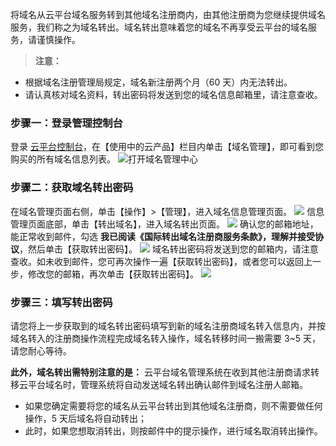 将域名从云平台域名服务转到其他域名注册商内，由其他注册商为您继续提供域名服务，我们称之为域名转出。域名转出意味着您的域名不再享受云平台的域名服务，请谨慎操作。
>**注意：**
- 根据域名注册管理局规定，域名新注册两个月（60 天）内无法转出。 
- 请认真核对域名资料，转出密码将发送到您的域名信息邮箱里，请注意查收。

### 步骤一：登录管理控制台
登录 [云平台控制台](http://console.tce.fsphere.cn/)，在【使用中的云产品】栏目内单击【域名管理】，即可看到您购买的所有域名信息列表。
![打开域名管理中心](https://mc.qcloudimg.com/static/img/da4ba43894682972815e6deb5f040e50/image.png)
### 步骤二：获取域名转出密码
在域名管理页面右侧，单击【操作】>【管理】，进入域名信息管理页面。
![](https://mc.qcloudimg.com/static/img/d7d485d04f780bacb592826f0148a540/image.png)
信息管理页面底部，单击【转出域名】，进入域名转出页面。
![](https://mc.qcloudimg.com/static/img/a99460dbf349c245af844a53b819cd8b/image.png)
确认您的邮箱地址，能正常收到邮件，勾选 **我已阅读《国际转出域名注册商服务条款》，理解并接受协议**，然后单击【获取转出密码】。
![](https://mc.qcloudimg.com/static/img/0a5fa8d9aa2bbb478e3c27e2759df718/image.png)
域名转出密码将发送到您的邮箱内，请注意查收。如未收到邮件，您可再次操作一遍【获取转出密码】，或者您可以返回上一步，修改您的邮箱，再次单击【获取转出密码】。
![](https://mc.qcloudimg.com/static/img/ef862cb132435348d3ab2de3bcc54a58/image.png)
### 步骤三：填写转出密码
请您将上一步获取到的域名转出密码填写到新的域名注册商域名转入信息内，并按域名转入的注册商操作流程完成域名转入操作，域名转移时间一搬需要 3~5 天，请您耐心等待。

**此外，域名转出需特别注意的是：**
云平台域名管理系统在收到其他注册商请求转移云平台域名时，管理系统将自动发送域名转出确认邮件到域名注册人邮箱。
- 如果您确定需要将您的域名从云平台转出到其他域名注册商，则不需要做任何操作，5 天后域名将自动转出；
- 此时，如果您想取消转出，则按邮件中的提示操作，进行域名取消转出操作。